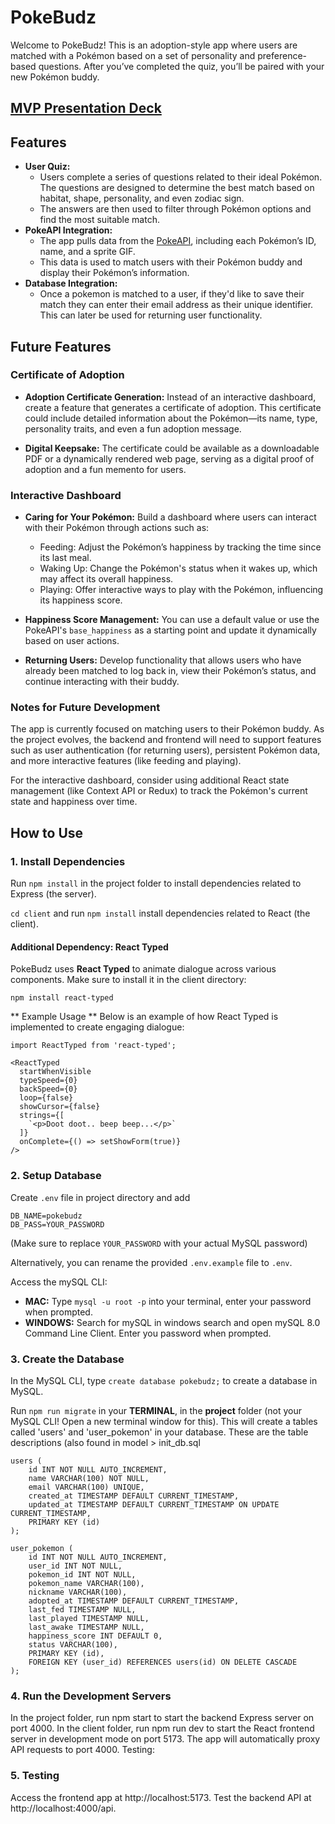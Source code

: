 # PokeBudz

Welcome to PokeBudz! This is an adoption-style app where users are matched with a Pokémon based on a set of personality and preference-based questions. After you’ve completed the quiz, you’ll be paired with your new Pokémon buddy. 

## [MVP Presentation Deck](https://docs.google.com/presentation/d/1CTRcdFXeXOaOQQX7ikvh5dBuHB9L4F_hUZ_kXhuLlTc/edit?usp=sharing)

## Features

- **User Quiz:**
  - Users complete a series of questions related to their ideal Pokémon. The questions are designed to determine the best match based on habitat, shape, personality, and even zodiac sign.
  - The answers are then used to filter through Pokémon options and find the most suitable match.
- **PokeAPI Integration:**
  - The app pulls data from the [PokeAPI](https://pokeapi.co/), including each Pokémon’s ID, name, and a sprite GIF.
  - This data is used to match users with their Pokémon buddy and display their Pokémon’s information.
- **Database Integration:**
  - Once a pokemon is matched to a user, if they'd like to save their match they can enter their email address as their unique identifier. This can later be used for returning user functionality.

## Future Features

### Certificate of Adoption

- **Adoption Certificate Generation:** Instead of an interactive dashboard, create a feature that generates a certificate of adoption. This certificate could include detailed information about the Pokémon—its name, type, personality traits, and even a fun adoption message.
  
- **Digital Keepsake:** The certificate could be available as a downloadable PDF or a dynamically rendered web page, serving as a digital proof of adoption and a fun memento for users.
  
### Interactive Dashboard

- **Caring for Your Pokémon:** Build a dashboard where users can interact with their Pokémon through actions such as:
    -   Feeding: Adjust the Pokémon’s happiness by tracking the time since its last meal. 
    -   Waking Up: Change the Pokémon's status when it wakes up, which may affect its overall happiness.
    -   Playing: Offer interactive ways to play with the Pokémon, influencing its happiness score.

- **Happiness Score Management:** You can use a default value or use the PokeAPI's `base_happiness` as a starting point and update it dynamically based on user actions.

- **Returning Users:** Develop functionality that allows users who have already been matched to log back in, view their Pokémon’s status, and continue interacting with their buddy.



### Notes for Future Development

The app is currently focused on matching users to their Pokémon buddy. As the project evolves, the backend and frontend will need to support features such as user authentication (for returning users), persistent Pokémon data, and more interactive features (like feeding and playing).

For the interactive dashboard, consider using additional React state management (like Context API or Redux) to track the Pokémon's current state and happiness over time.

## How to Use

### 1. Install Dependencies

Run `npm install` in the project folder to install dependencies related to Express (the server).

`cd client` and run `npm install` install dependencies related to React (the client).

#### Additional Dependency: React Typed
PokeBudz uses **React Typed** to animate dialogue across various components. Make sure to install it in the client directory:

`npm install react-typed`

** Example Usage **
Below is an example of how React Typed is implemented to create engaging dialogue:

```
import ReactTyped from 'react-typed';

<ReactTyped
  startWhenVisible
  typeSpeed={0}
  backSpeed={0}
  loop={false}
  showCursor={false}
  strings={[
    `<p>Doot doot.. beep beep...</p>`
  ]}
  onComplete={() => setShowForm(true)}
/>
```

### 2. Setup Database

Create `.env` file in project directory and add

```
DB_NAME=pokebudz
DB_PASS=YOUR_PASSWORD
```

(Make sure to replace `YOUR_PASSWORD` with your actual MySQL password)

Alternatively, you can rename the provided `.env.example` file to `.env`.

Access the mySQL CLI:

- **MAC:** Type `mysql -u root -p` into your terminal, enter your password when prompted.
- **WINDOWS:** Search for mySQL in windows search and open mySQL 8.0 Command Line Client. Enter you password when prompted.

### 3. Create the Database

In the MySQL CLI, type `create database pokebudz;` to create a database in MySQL.

Run `npm run migrate` in your **TERMINAL**, in the **project** folder (not your MySQL CLI! Open a new terminal window for this). This will create a tables called 'users' and 'user_pokemon' in your database. These are the table descriptions (also found in model > init_db.sql

```
users (
    id INT NOT NULL AUTO_INCREMENT,
    name VARCHAR(100) NOT NULL,
    email VARCHAR(100) UNIQUE,
    created_at TIMESTAMP DEFAULT CURRENT_TIMESTAMP,
    updated_at TIMESTAMP DEFAULT CURRENT_TIMESTAMP ON UPDATE CURRENT_TIMESTAMP,
    PRIMARY KEY (id)
);

user_pokemon (
    id INT NOT NULL AUTO_INCREMENT,
    user_id INT NOT NULL,
    pokemon_id INT NOT NULL,
    pokemon_name VARCHAR(100),
    nickname VARCHAR(100),
    adopted_at TIMESTAMP DEFAULT CURRENT_TIMESTAMP,
    last_fed TIMESTAMP NULL,
    last_played TIMESTAMP NULL,
    last_awake TIMESTAMP NULL,
    happiness_score INT DEFAULT 0,
    status VARCHAR(100),
    PRIMARY KEY (id),
    FOREIGN KEY (user_id) REFERENCES users(id) ON DELETE CASCADE
);
```


### 4. Run the Development Servers

In the project folder, run npm start to start the backend Express server on port 4000.
In the client folder, run npm run dev to start the React frontend server in development mode on port 5173. The app will automatically proxy API requests to port 4000.
Testing:

### 5. Testing
Access the frontend app at http://localhost:5173.
Test the backend API at http://localhost:4000/api.
